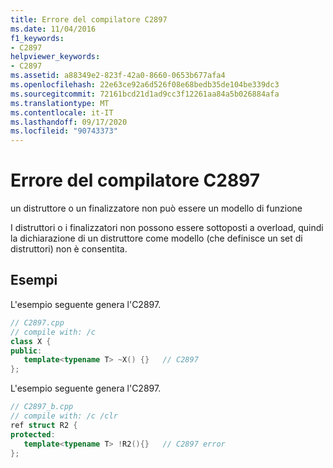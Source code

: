 ```yaml
---
title: Errore del compilatore C2897
ms.date: 11/04/2016
f1_keywords:
- C2897
helpviewer_keywords:
- C2897
ms.assetid: a88349e2-823f-42a0-8660-0653b677afa4
ms.openlocfilehash: 22e63ce92a6d526f08e68bedb35de104be339dc3
ms.sourcegitcommit: 72161bcd21d1ad9cc3f12261aa84a5b026884afa
ms.translationtype: MT
ms.contentlocale: it-IT
ms.lasthandoff: 09/17/2020
ms.locfileid: "90743373"
---
```

# <a name="compiler-error-c2897"></a>Errore del compilatore C2897

un distruttore o un finalizzatore non può essere un modello di funzione

I distruttori o i finalizzatori non possono essere sottoposti a overload, quindi la dichiarazione di un distruttore come modello (che definisce un set di distruttori) non è consentita.

## <a name="examples"></a>Esempi

L'esempio seguente genera l'C2897.

```cpp
// C2897.cpp
// compile with: /c
class X {
public:
   template<typename T> ~X() {}   // C2897
};
```

L'esempio seguente genera l'C2897.

```cpp
// C2897_b.cpp
// compile with: /c /clr
ref struct R2 {
protected:
   template<typename T> !R2(){}   // C2897 error
};
```
